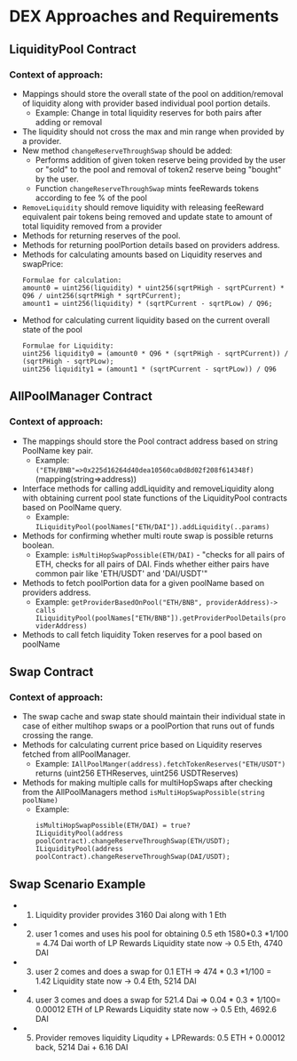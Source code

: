 # DEX Approaches and Requirements

## LiquidityPool Contract

### Context of approach:
- Mappings should store the overall state of the pool on addition/removal of liquidity along with provider based individual pool portion details.
  - Example: Change in total liquidity reserves for both pairs after adding or removal
- The liquidity should not cross the max and min range when provided by a provider.
- New method `changeReserveThroughSwap` should be added:
  - Performs addition of given token reserve being provided by the user or "sold" to the pool and removal of token2 reserve being "bought" by the user.
  - Function `changeReserveThroughSwap` mints feeRewards tokens according to fee % of the pool
- `RemoveLiquidity` should remove liquidity with releasing feeReward equivalent pair tokens being removed and update state to amount of total liquidity removed from a provider
- Methods for returning reserves of the pool.
- Methods for returning poolPortion details based on providers address.
- Methods for calculating amounts based on Liquidity reserves and swapPrice:
  ```
  Formulae for calculation:
  amount0 = uint256(liquidity) * uint256(sqrtPHigh - sqrtPCurrent) * Q96 / uint256(sqrtPHigh * sqrtPCurrent);
  amount1 = uint256(liquidity) * (sqrtPCurrent - sqrtPLow) / Q96;
  ```
- Method for calculating current liquidity based on the current overall state of the pool
  ```
  Formulae for Liquidity:
  uint256 liquidity0 = (amount0 * Q96 * (sqrtPHigh - sqrtPCurrent)) / (sqrtPHigh - sqrtPLow);
  uint256 liquidity1 = (amount1 * (sqrtPCurrent - sqrtPLow)) / Q96
  ```

## AllPoolManager Contract

### Context of approach:
- The mappings should store the Pool contract address based on string PoolName key pair.
  - Example: `("ETH/BNB"=>0x225d16264d40dea10560ca0d8d02f208f614348f)` (mapping(string=>address))
- Interface methods for calling addLiquidity and removeLiquidity along with obtaining current pool state functions of the LiquidityPool contracts based on PoolName query.
  - Example: `ILiquidityPool(poolNames["ETH/DAI"]).addLiquidity(..params)`
- Methods for confirming whether multi route swap is possible returns boolean.
  - Example: `isMultiHopSwapPossible(ETH/DAI)` - "checks for all pairs of ETH, checks for all pairs of DAI. Finds whether either pairs have common pair like 'ETH/USDT' and 'DAI/USDT'"
- Methods to fetch poolPortion data for a given poolName based on providers address.
  - Example: `getProviderBasedOnPool("ETH/BNB", providerAddress)-> calls ILiquidityPool(poolNames["ETH/BNB"]).getProviderPoolDetails(providerAddress)`
- Methods to call fetch liquidity Token reserves for a pool based on poolName

## Swap Contract

### Context of approach:
- The swap cache and swap state should maintain their individual state in case of either multihop swaps or a poolPortion that runs out of funds crossing the range.
- Methods for calculating current price based on Liquidity reserves fetched from allPoolManager.
  - Example: `IAllPoolManger(address).fetchTokenReserves("ETH/USDT")` returns (uint256 ETHReserves, uint256 USDTReserves)
- Methods for making multiple calls for multiHopSwaps after checking from the AllPoolManagers method `isMultiHopSwapPossible(string poolName)`
  - Example:
    ```
    isMultiHopSwapPossible(ETH/DAI) = true?
    ILiquidityPool(address poolContract).changeReserveThroughSwap(ETH/USDT);
    ILiquidityPool(address poolContract).changeReserveThroughSwap(DAI/USDT);
    ```

## Swap Scenario Example
- 1. Liquidity provider provides 3160 Dai along with 1 Eth

- 2. user 1 comes and uses his pool for obtaining 0.5 eth 1580*0.3 *1/100 = 4.74 Dai worth of LP Rewards
  Liquidity state now -> 0.5 Eth, 4740 DAI

- 3. user 2 comes and does a swap for 0.1 ETH  => 474 * 0.3 *1/100 = 1.42
  Liquidity state now -> 0.4 Eth, 5214 DAI

- 4. user 3 comes and does a swap for 521.4 Dai  => 0.04 * 0.3 * 1/100= 0.00012 ETH of LP Rewards
  Liquidity state now -> 0.5 Eth, 4692.6 DAI 

- 5. Provider removes liquidity
  Liqudity + LPRewards:
  0.5 ETH + 0.00012 back, 5214 Dai + 6.16 DAI

